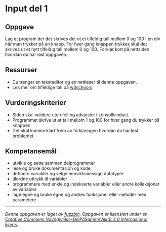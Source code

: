 # Input del 1

## Oppgave

Lag et program der det skrives det ut et tilfeldig tall mellom 0 og 100 i en div når man trykker på en knapp. For hver gang knappen trykkes skal det skrives ut et nytt tilfeldig tall mellom 0 og 100. Forklar kort på nettsiden hvordan du har løst oppgaven.

## Ressurser

* Du trenger en teksteditor og en nettleser til denne oppgaven.
* Les mer om tilfeldige tall på [w3schools](http://www.w3schools.com/jsref/jsref_random.asp)

## Vurderingskriterier

* Siden skal validere uten feil og advarsler i konsollvinduet.
* Programmet skrive ut et tall mellom 1 og 100 for hver gang du trykker på knappen.
* Det skal komme klart frem av forklaringen hvordan du har løst problemet.

## Kompetansemål

* utvikle og sette sammen delprogrammer
* lese og bruke dokumentasjon og kode
* definere variabler og velge hensiktsmessige datatyper
* tilordne uttrykk til variabler
* programmere med enkle og indekserte variabler eller andre kolleksjoner av variabler
* lage egne og bruke egne og andres funksjoner eller metoder med parametere

---
_Denne oppgaven er laget av [fuzzbin](https://github.com/fuzzbin). Oppgaven er lisensiert under en [Creative Commons Navngivelse-DelPåSammeVilkår 4.0 Internasjonal lisens.
](http://creativecommons.org/licenses/by-sa/4.0/)_
